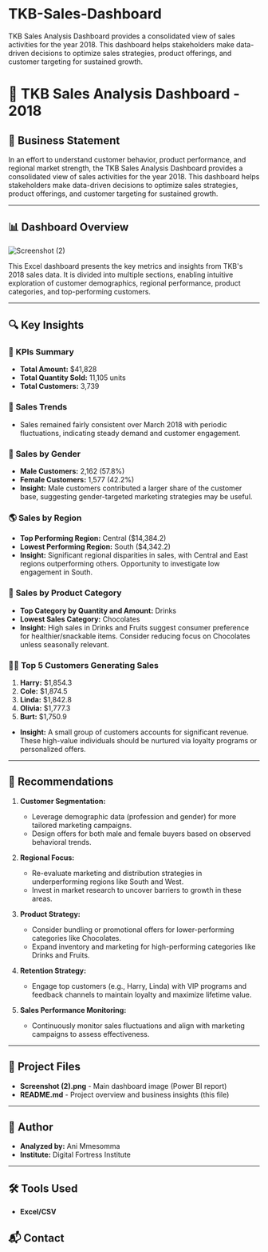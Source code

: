 # TKB-Sales-Dashboard
TKB Sales Analysis Dashboard provides a consolidated view of sales activities for the year 2018. This dashboard helps stakeholders make data-driven decisions to optimize sales strategies, product offerings, and customer targeting for sustained growth.


# 🧮 TKB Sales Analysis Dashboard - 2018

## 📌 Business Statement

In an effort to understand customer behavior, product performance, and regional market strength, the TKB Sales Analysis Dashboard provides a consolidated view of sales activities for the year 2018. This dashboard helps stakeholders make data-driven decisions to optimize sales strategies, product offerings, and customer targeting for sustained growth.

---

## 📊 Dashboard Overview

![Screenshot (2)](https://github.com/user-attachments/assets/f532ee12-e58d-4da9-b8be-699b3fe770c0)

This Excel dashboard presents the key metrics and insights from TKB's 2018 sales data. It is divided into multiple sections, enabling intuitive exploration of customer demographics, regional performance, product categories, and top-performing customers.

---

## 🔍 Key Insights

### 🔢 **KPIs Summary**

* **Total Amount:** \$41,828
* **Total Quantity Sold:** 11,105 units
* **Total Customers:** 3,739

### 📅 **Sales Trends**

* Sales remained fairly consistent over March 2018 with periodic fluctuations, indicating steady demand and customer engagement.

### 🚻 **Sales by Gender**

* **Male Customers:** 2,162 (57.8%)
* **Female Customers:** 1,577 (42.2%)
* **Insight:** Male customers contributed a larger share of the customer base, suggesting gender-targeted marketing strategies may be useful.

### 🌎 **Sales by Region**

* **Top Performing Region:** Central (\$14,384.2)
* **Lowest Performing Region:** South (\$4,342.2)
* **Insight:** Significant regional disparities in sales, with Central and East regions outperforming others. Opportunity to investigate low engagement in South.

### 🍫 **Sales by Product Category**

* **Top Category by Quantity and Amount:** Drinks
* **Lowest Sales Category:** Chocolates
* **Insight:** High sales in Drinks and Fruits suggest consumer preference for healthier/snackable items. Consider reducing focus on Chocolates unless seasonally relevant.

### 🙋‍♂️ **Top 5 Customers Generating Sales**

1. **Harry:** \$1,854.3
2. **Cole:** \$1,874.5
3. **Linda:** \$1,842.8
4. **Olivia:** \$1,777.3
5. **Burt:** \$1,750.9

* **Insight:** A small group of customers accounts for significant revenue. These high-value individuals should be nurtured via loyalty programs or personalized offers.

---

## 🧠 Recommendations

1. **Customer Segmentation:**

   * Leverage demographic data (profession and gender) for more tailored marketing campaigns.
   * Design offers for both male and female buyers based on observed behavioral trends.

2. **Regional Focus:**

   * Re-evaluate marketing and distribution strategies in underperforming regions like South and West.
   * Invest in market research to uncover barriers to growth in these areas.

3. **Product Strategy:**

   * Consider bundling or promotional offers for lower-performing categories like Chocolates.
   * Expand inventory and marketing for high-performing categories like Drinks and Fruits.

4. **Retention Strategy:**

   * Engage top customers (e.g., Harry, Linda) with VIP programs and feedback channels to maintain loyalty and maximize lifetime value.

5. **Sales Performance Monitoring:**

   * Continuously monitor sales fluctuations and align with marketing campaigns to assess effectiveness.

---

## 📁 Project Files

* **Screenshot (2).png** - Main dashboard image (Power BI report)
* **README.md** - Project overview and business insights (this file)

---

## 👤 Author

* **Analyzed by:** Ani Mmesomma
* **Institute:** Digital Fortress Institute

---

## 🛠 Tools Used

* **Excel/CSV**

## 📬 Contact


